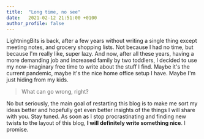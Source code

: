 ```yaml
---
title:  "Long time, no see"
date:   2021-02-12 21:51:00 +0100
author_profile: false
---
```


LightningBits is back, after a few years without writing a single thing except meeting notes, and grocery shopping lists. Not because I had no time, but because I'm really like, super lazy. And now, after all these years, having a more demanding job and increased family by two toddlers, I decided to use my now-imaginary free time to write about the stuff I find. Maybe it's the current pandemic, maybe it's the nice home office setup I have. Maybe I'm just hiding from my kids.

<blockquote class="fancybq">
What can go wrong, right?
</blockquote>

No but seriously, the main goal of restarting this blog is to make me sort my ideas better and hopefully get even better insights of the things I will share with you. Stay tuned. As soon as I stop procrastinating and finding new twists to the layout of this blog, <b>I will definitely write something nice</b>. I promise.
